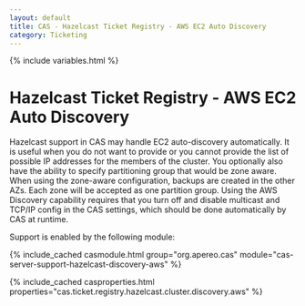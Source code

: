 ```yaml
---
layout: default
title: CAS - Hazelcast Ticket Registry - AWS EC2 Auto Discovery
category: Ticketing
---
```


{% include variables.html %}

# Hazelcast Ticket Registry - AWS EC2 Auto Discovery

Hazelcast support in CAS may handle EC2 auto-discovery automatically. It is useful when 
you do not want to provide or you cannot provide the list of possible IP addresses for 
the members of the cluster. You optionally also have the ability to specify partitioning 
group that would be zone aware. When using the zone-aware configuration, backups are 
created in the other AZs. Each zone will be accepted as one partition group. Using the 
AWS Discovery capability requires that you turn off and disable multicast and TCP/IP 
config in the CAS settings, which should be done automatically by CAS at runtime.

Support is enabled by the following module:

{% include_cached casmodule.html group="org.apereo.cas" module="cas-server-support-hazelcast-discovery-aws" %}

{% include_cached casproperties.html properties="cas.ticket.registry.hazelcast.cluster.discovery.aws" %}
